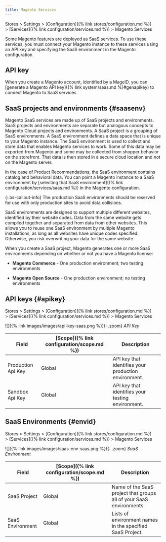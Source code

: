 ```yaml
---
title: Magento Services
---
```


Stores > Settings > [Configuration]({% link stores/configuration.md %}) > [Services]({% link configuration/services.md %}) > Magento Services

Some Magento features are deployed as SaaS services. To use these services, you must connect your Magento instance to these services using an API key and specifying the SaaS environment in the Magento configuration.

## API key

When you create a Magento account, identified by a MageID, you can [generate a Magento API key]({% link system/saas.md %}#genapikey) to connect Magento to SaaS services.

## SaaS projects and environments {#saasenv}

Magento SaaS services are made up of SaaS projects and environments. SaaS projects and environments are separate but analogous concepts to Magento Cloud projects and environments. A SaaS project is a grouping of SaaS environments. A SaaS environment defines a data space that is unique to your Magento instance. The SaaS environment is used to collect and store data that enables Magento services to work. Some of this data may be exported from Magento and some may be collected from shopper behavior on the storefront. That data is then stored in a secure cloud location and not on the Magento server.

In the case of Product Recommendations, the SaaS environment contains catalog and behavioral data. You can point a Magento instance to a SaaS environment by [selecting that SaaS environment]({% link configuration/services/saas.md %}) in the Magento configuration.

{:.bs-callout-info}
The production SaaS environments should be reserved for use with only production sites to avoid data collisions.  

SaaS environments are designed to support multiple different websites, identified by their website codes. Data from the same website gets compiled together and separated from data from other websites. This allows you to reuse one SaaS environment by multiple Magento installations, as long as all websites have unique codes specified. Otherwise, you risk overwriting your data for the same website.

When you create a SaaS project, Magento generates one or more SaaS environments depending on whether or not you have a Magento license:

- **Magento Commerce** - One production environment; two testing environments

- **Magento Open Source** - One production environment; no testing environments

## API keys {#apikey}

Stores > Settings > [Configuration]({% link stores/configuration.md %}) > [Services]({% link configuration/services.md %}) > Magento Services

![]({% link images/images/api-key-saas.png %}){: .zoom}
_API Key_

|Field|[Scope]({% link configuration/scope.md %})|Description|
|--- |--- |--- |
|Production Api Key|Global|API key that identifies your production environment.|
|Sandbox Api Key|Global|API key that identifies your testing environment.|

## SaaS Environments {#envid}

Stores > Settings > [Configuration]({% link stores/configuration.md %}) > [Services]({% link configuration/services.md %}) > Magento Services

![]({% link images/images/saas-env-saas.png %}){: .zoom}
_SaaS Environment_

|Field|[Scope]({% link configuration/scope.md %})|Description|
|--- |--- |--- |
|SaaS Project|Global|Name of the SaaS project that groups all of your SaaS environments.|
|SaaS Environment|Global|Lists of environment names in the specified SaaS Project.|
